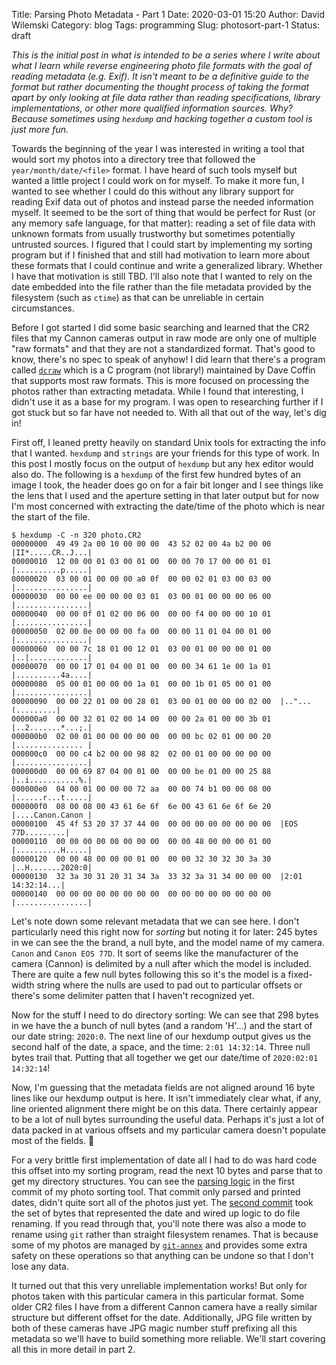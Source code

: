 Title: Parsing Photo Metadata - Part 1
Date: 2020-03-01 15:20
Author: David Wilemski
Category: blog
Tags: programming
Slug: photosort-part-1
Status: draft

_This is the initial post in what is intended to be a series where I write about what I learn while reverse engineering photo file formats with the goal of reading metadata (e.g. Exif). It isn't meant to be a definitive guide to the format but rather documenting the thought process of taking the format apart by only looking at file data rather than reading specifications, library implementations, or other more qualified information sources. Why? Because sometimes using `hexdump` and hacking together a custom tool is just more fun._

Towards the beginning of the year I was interested in writing a tool that would sort my photos into a directory tree that followed the `year/month/date/<file>` format. I have heard of such tools myself but wanted a little project I could work on for myself. To make it more fun, I wanted to see whether I could do this without any library support for reading Exif data out of photos and instead parse the needed information myself. It seemed to be the sort of thing that would be perfect for Rust (or any memory safe language, for that matter): reading a set of file data with unknown formats from usually trustworthy but sometimes potentially untrusted sources. I figured that I could start by implementing my sorting program but if I finished that and still had motivation to learn more about these formats that I could continue and write a generalized library. Whether I have that motivation is still TBD. I'll also note that I wanted to rely on the date embedded into the file rather than the file metadata provided by the filesystem (such as `ctime`) as that can be unreliable in certain circumstances.

Before I got started I did some basic searching and learned that the CR2 files that my Cannon cameras output in raw mode are only one of multiple "raw formats" and that they are not a standardized format. That's good to know, there's no spec to speak of anyhow! I did learn that there's a program called [`dcraw`](https://www.dechifro.org/dcraw/) which is a C program (not library!) maintained by Dave Coffin that supports most raw formats. This is more focused on processing the photos rather than extracting metadata. While I found that interesting, I didn't use it as a base for my program. I was open to researching further if I got stuck but so far have not needed to. With all that out of the way, let's dig in!

First off, I leaned pretty heavily on standard Unix tools for extracting the info that I wanted. `hexdump` and `strings` are your friends for this type of work. In this post I mostly focus on the output of `hexdump` but any hex editor would also do. The following is a `hexdump` of the first few hundred bytes of an image I took, the header does go on for a fair bit longer and I see things like the lens that I used and the aperture setting in that later output but for now I'm most concerned with extracting the date/time of the photo which is near the start of the file.

```
$ hexdump -C -n 320 photo.CR2
00000000  49 49 2a 00 10 00 00 00  43 52 02 00 4a b2 00 00  |II*.....CR..J...|
00000010  12 00 00 01 03 00 01 00  00 00 70 17 00 00 01 01  |..........p.....|
00000020  03 00 01 00 00 00 a0 0f  00 00 02 01 03 00 03 00  |................|
00000030  00 00 ee 00 00 00 03 01  03 00 01 00 00 00 06 00  |................|
00000040  00 00 0f 01 02 00 06 00  00 00 f4 00 00 00 10 01  |................|
00000050  02 00 0e 00 00 00 fa 00  00 00 11 01 04 00 01 00  |................|
00000060  00 00 7c 18 01 00 12 01  03 00 01 00 00 00 01 00  |..|.............|
00000070  00 00 17 01 04 00 01 00  00 00 34 61 1e 00 1a 01  |..........4a....|
00000080  05 00 01 00 00 00 1a 01  00 00 1b 01 05 00 01 00  |................|
00000090  00 00 22 01 00 00 28 01  03 00 01 00 00 00 02 00  |.."...(.........|
000000a0  00 00 32 01 02 00 14 00  00 00 2a 01 00 00 3b 01  |..2.......*...;.|
000000b0  02 00 01 00 00 00 00 00  00 00 bc 02 01 00 00 20  |............... |
000000c0  00 00 c4 b2 00 00 98 82  02 00 01 00 00 00 00 00  |................|
000000d0  00 00 69 87 04 00 01 00  00 00 be 01 00 00 25 88  |..i...........%.|
000000e0  04 00 01 00 00 00 72 aa  00 00 74 b1 00 00 08 00  |......r...t.....|
000000f0  08 00 08 00 43 61 6e 6f  6e 00 43 61 6e 6f 6e 20  |....Canon.Canon |
00000100  45 4f 53 20 37 37 44 00  00 00 00 00 00 00 00 00  |EOS 77D.........|
00000110  00 00 00 00 00 00 00 00  00 00 48 00 00 00 01 00  |..........H.....|
00000120  00 00 48 00 00 00 01 00  00 00 32 30 32 30 3a 30  |..H.......2020:0|
00000130  32 3a 30 31 20 31 34 3a  33 32 3a 31 34 00 00 00  |2:01 14:32:14...|
00000140  00 00 00 00 00 00 00 00  00 00 00 00 00 00 00 00  |................|
```

Let's note down some relevant metadata that we can see here. I don't particularly need this right now for _sorting_ but noting it for later: 245 bytes in we can see the the brand, a null byte, and the model name of my camera. `Canon` and `Canon EOS 77D`. It sort of seems like the manufacturer of the camera (Cannon) is delimited by a null after which the model is included. There are quite a few null bytes following this so it's the model is a fixed-width string where the nulls are used to pad out to particular offsets or there's some delimiter patten that I haven't recognized yet.

Now for the stuff I need to do directory sorting: We can see that 298 bytes in we have the a bunch of null bytes (and a random 'H'...) and the start of our date string: `2020:0`. The next line of our hexdump output gives us the second half of the date, a space, and the time: `2:01 14:32:14`. Three null bytes trail that. Putting that all together we get our date/time of `2020:02:01 14:32:14`!

Now, I'm guessing that the metadata fields are not aligned around 16 byte lines like our hexdump output is here. It isn't immediately clear what, if any, line oriented alignment there might be on this data. There certainly appear to be a lot of null bytes surrounding the useful data. Perhaps it's just a lot of data packed in at various offsets and my particular camera doesn't populate most of the fields. 🤷

For a very brittle first implementation of date all I had to do was hard code this offset into my sorting program, read the next 10 bytes and parse that to get my directory structures. You can see the [parsing logic](https://github.com/davidwilemski/photosort/blob/3b8950f38c3326cfdd86ee0dcc19a284b9f009f1/src/main.rs) in the first commit of my photo sorting tool. That commit only parsed and printed dates, didn't quite sort all of the photos just yet. The [second commit](https://github.com/davidwilemski/photosort/commit/275cf6905b903de80e7dac287157a218c3b1c3db) took the set of bytes that represented the date and wired up logic to do file renaming. If you read through that, you'll note there was also a mode to rename using `git` rather than straight filesystem renames. That is because some of my photos are managed by [`git-annex`](https://git-annex.branchable.com/) and provides some extra safety on these operations so that anything can be undone so that I don't lose any data.

It turned out that this very unreliable implementation works! But only for photos taken with this particular camera in this particular format. Some older CR2 files I have from a different Cannon camera have a really similar structure but different offset for the date. Additionally, JPG file written by both of these cameras have JPG magic number stuff prefixing all this metadata so we'll have to build something more reliable. We'll start covering all this in more detail in part 2.
